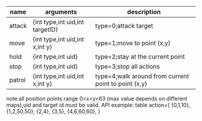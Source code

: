 |name|arguments|description|
|----|---------|-----------|
|attack|{int type,int uid,int targetID}|type=0;attack target|
|move|{int type,int uid,int x,int y}|type=1;move to point (x,y)|
|hold|{int type,int uid}|type=2;stay at the current point|
|stop|{int type,int uid}|type=3;stop all actions|
|patrol|{int type,int uid,int x,int y}|type=4;walk around from current point to point (x,y)|

note:all position points range 0<x<y<63 (max value depends on different maps),uid and target id must be valid.
API example:
table action={
	{0,1,10},
	{1,2,50,50},
	{2,4},
	{3,5},
	{4,6,60,60},
}